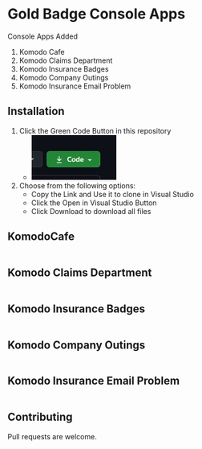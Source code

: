 # Gold Badge Console Apps

Console Apps Added
1. Komodo Cafe
2. Komodo Claims Department
3. Komodo Insurance Badges
4. Komodo Company Outings
5. Komodo Insurance Email Problem


## Installation

1. Click the Green Code Button in this repository 
    - ![Code Button](CodeButton.jpg)
2. Choose from the following options:
   - Copy the Link and Use it to clone in Visual Studio 
   - Click the Open in Visual Studio Button
   - Click Download to download all files


## KomodoCafe
```csharp

```
## Komodo Claims Department
```csharp

```

## Komodo Insurance Badges
```csharp

```

## Komodo Company Outings
```csharp

```
## Komodo Insurance Email Problem
```csharp

```

## Contributing
Pull requests are welcome.
